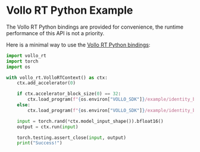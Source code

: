 # Vollo RT Python Example

The Vollo RT Python bindings are provided for convenience, the runtime
performance of this API is not a priority.

<!-- markdown-link-check-disable -->

Here is a minimal way to use the [Vollo RT Python bindings](./api-reference/vollo_rt.html):

<!-- markdown-link-check-enable -->

```python
import vollo_rt
import torch
import os

with vollo_rt.VolloRTContext() as ctx:
    ctx.add_accelerator(0)

    if ctx.accelerator_block_size(0) == 32:
        ctx.load_program(f"{os.environ["VOLLO_SDK"]}/example/identity_b32.vollo")
    else:
        ctx.load_program(f"{os.environ["VOLLO_SDK"]}/example/identity_b64.vollo")

    input = torch.rand(*ctx.model_input_shape()).bfloat16()
    output = ctx.run(input)

    torch.testing.assert_close(input, output)
    print("Success!")
```
